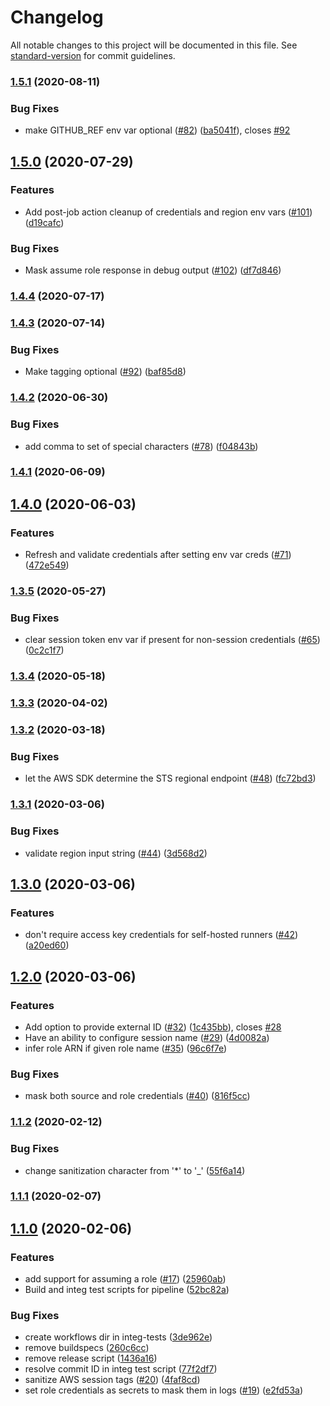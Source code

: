 # Changelog

All notable changes to this project will be documented in this file. See [standard-version](https://github.com/conventional-changelog/standard-version) for commit guidelines.

### [1.5.1](https://github.com/aws-actions/configure-aws-credentials/compare/v1.5.0...v1.5.1) (2020-08-11)


### Bug Fixes

* make GITHUB_REF env var optional ([#82](https://github.com/aws-actions/configure-aws-credentials/issues/82)) ([ba5041f](https://github.com/aws-actions/configure-aws-credentials/commit/ba5041f7bb4990ac5d10d9009de69e639ebee3df)), closes [#92](https://github.com/aws-actions/configure-aws-credentials/issues/92)

## [1.5.0](https://github.com/aws-actions/configure-aws-credentials/compare/v1.4.4...v1.5.0) (2020-07-29)


### Features

* Add post-job action cleanup of credentials and region env vars ([#101](https://github.com/aws-actions/configure-aws-credentials/issues/101)) ([d19cafc](https://github.com/aws-actions/configure-aws-credentials/commit/d19cafcdd1be7e3358f84574a00df37af494036a))


### Bug Fixes

* Mask assume role response in debug output ([#102](https://github.com/aws-actions/configure-aws-credentials/issues/102)) ([df7d846](https://github.com/aws-actions/configure-aws-credentials/commit/df7d84616183de7ed37e53e1980284a07e56b216))

### [1.4.4](https://github.com/aws-actions/configure-aws-credentials/compare/v1.4.3...v1.4.4) (2020-07-17)

### [1.4.3](https://github.com/aws-actions/configure-aws-credentials/compare/v1.4.2...v1.4.3) (2020-07-14)


### Bug Fixes

* Make tagging optional ([#92](https://github.com/aws-actions/configure-aws-credentials/issues/92)) ([baf85d8](https://github.com/aws-actions/configure-aws-credentials/commit/baf85d8be969f190df9bc9153f06958c32ef3828))

### [1.4.2](https://github.com/aws-actions/configure-aws-credentials/compare/v1.4.1...v1.4.2) (2020-06-30)


### Bug Fixes

* add comma to set of special characters ([#78](https://github.com/aws-actions/configure-aws-credentials/issues/78)) ([f04843b](https://github.com/aws-actions/configure-aws-credentials/commit/f04843b510a6c8adf77eed907a616cf00a99970d))

### [1.4.1](https://github.com/aws-actions/configure-aws-credentials/compare/v1.4.0...v1.4.1) (2020-06-09)

## [1.4.0](https://github.com/aws-actions/configure-aws-credentials/compare/v1.3.5...v1.4.0) (2020-06-03)


### Features

* Refresh and validate credentials after setting env var creds ([#71](https://github.com/aws-actions/configure-aws-credentials/issues/71)) ([472e549](https://github.com/aws-actions/configure-aws-credentials/commit/472e549195ba1f153e9fb72e39dc2a094e5de13e))

### [1.3.5](https://github.com/aws-actions/configure-aws-credentials/compare/v1.3.4...v1.3.5) (2020-05-27)


### Bug Fixes

* clear session token env var if present for non-session credentials ([#65](https://github.com/aws-actions/configure-aws-credentials/issues/65)) ([0c2c1f7](https://github.com/aws-actions/configure-aws-credentials/commit/0c2c1f7c129971b6f433551b1f4ba4a6a9cc8b70))

### [1.3.4](https://github.com/aws-actions/configure-aws-credentials/compare/v1.3.3...v1.3.4) (2020-05-18)

### [1.3.3](https://github.com/aws-actions/configure-aws-credentials/compare/v1.3.2...v1.3.3) (2020-04-02)

### [1.3.2](https://github.com/aws-actions/configure-aws-credentials/compare/v1.3.1...v1.3.2) (2020-03-18)


### Bug Fixes

* let the AWS SDK determine the STS regional endpoint ([#48](https://github.com/aws-actions/configure-aws-credentials/issues/48)) ([fc72bd3](https://github.com/aws-actions/configure-aws-credentials/commit/fc72bd38dbe25493f5113760c9c6e1ef2f6f9a0e))

### [1.3.1](https://github.com/aws-actions/configure-aws-credentials/compare/v1.3.0...v1.3.1) (2020-03-06)


### Bug Fixes

* validate region input string ([#44](https://github.com/aws-actions/configure-aws-credentials/issues/44)) ([3d568d2](https://github.com/aws-actions/configure-aws-credentials/commit/3d568d2c4359304d46d9bd1b4d9f69e088ccbf7b))

## [1.3.0](https://github.com/aws-actions/configure-aws-credentials/compare/v1.2.0...v1.3.0) (2020-03-06)


### Features

* don't require access key credentials for self-hosted runners ([#42](https://github.com/aws-actions/configure-aws-credentials/issues/42)) ([a20ed60](https://github.com/aws-actions/configure-aws-credentials/commit/a20ed6025224ca999786c8d4e687f119cfedec65))

## [1.2.0](https://github.com/aws-actions/configure-aws-credentials/compare/v1.1.2...v1.2.0) (2020-03-06)


### Features

* Add option to provide external ID ([#32](https://github.com/aws-actions/configure-aws-credentials/issues/32)) ([1c435bb](https://github.com/aws-actions/configure-aws-credentials/commit/1c435bbd5e1f1d36cdd703da5c4d6ee1ad91efac)), closes [#28](https://github.com/aws-actions/configure-aws-credentials/issues/28)
* Have an ability to configure session name ([#29](https://github.com/aws-actions/configure-aws-credentials/issues/29)) ([4d0082a](https://github.com/aws-actions/configure-aws-credentials/commit/4d0082acf8b4102597f2570a056a320194f13e63))
* infer role ARN if given role name ([#35](https://github.com/aws-actions/configure-aws-credentials/issues/35)) ([96c6f7e](https://github.com/aws-actions/configure-aws-credentials/commit/96c6f7e07b5fabc5a907fce84745ea625eeb005d))


### Bug Fixes

* mask both source and role credentials ([#40](https://github.com/aws-actions/configure-aws-credentials/issues/40)) ([816f5cc](https://github.com/aws-actions/configure-aws-credentials/commit/816f5cc0cf79541b2a6d639e8f93ae43aadaf09c))

### [1.1.2](https://github.com/aws-actions/configure-aws-credentials/compare/v1.1.1...v1.1.2) (2020-02-12)


### Bug Fixes

* change sanitization character from '*' to '_' ([55f6a14](https://github.com/aws-actions/configure-aws-credentials/commit/55f6a14016cb47190b15751dcce450441bba35e3))

### [1.1.1](https://github.com/aws-actions/configure-aws-credentials/compare/v1.1.0...v1.1.1) (2020-02-07)

## [1.1.0](https://github.com/aws-actions/configure-aws-credentials/compare/v1.0.1...v1.1.0) (2020-02-06)


### Features

* add support for assuming a role ([#17](https://github.com/aws-actions/configure-aws-credentials/issues/17)) ([25960ab](https://github.com/aws-actions/configure-aws-credentials/commit/25960ab0950f92074b17fa0cb8ff33eeaa1615f0))
* Build and integ test scripts for pipeline ([52bc82a](https://github.com/aws-actions/configure-aws-credentials/commit/52bc82a29bb08f2f8f87a92f380149945eb8d6f1))


### Bug Fixes

* create workflows dir in integ-tests ([3de962e](https://github.com/aws-actions/configure-aws-credentials/commit/3de962edc9fe1169ff6032bef94b934be53211d1))
* remove buildspecs ([260c6cc](https://github.com/aws-actions/configure-aws-credentials/commit/260c6cc0ed07cbd8ff2a7a74066ad9f67ecc82f7))
* remove release script ([1436a16](https://github.com/aws-actions/configure-aws-credentials/commit/1436a160af84c3a086a812f98daf457a042274cb))
* resolve commit ID in integ test script ([77f2df7](https://github.com/aws-actions/configure-aws-credentials/commit/77f2df7a41882637145683bb1acf60bb04fddc24))
* sanitize AWS session tags ([#20](https://github.com/aws-actions/configure-aws-credentials/issues/20)) ([4faf8cd](https://github.com/aws-actions/configure-aws-credentials/commit/4faf8cd19a5b6cc50c9c66c89dd32d7e6e51bd8a))
* set role credentials as secrets to mask them in logs ([#19](https://github.com/aws-actions/configure-aws-credentials/issues/19)) ([e2fd53a](https://github.com/aws-actions/configure-aws-credentials/commit/e2fd53ab66a094843f790497dcc950894c245786))
